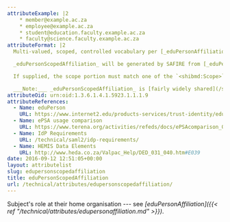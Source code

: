 ```yaml
---
attributeExample: |2
    * member@example.ac.za
    * employee@example.ac.za
    * student@education.faculty.example.ac.za
    * faculty@science.faculty.example.ac.za
attributeFormat: |2
  Multi-valued, scoped, controlled vocabulary per [_eduPersonAffiliation_](/technical/attributes/edupersonaffiliation/). The intention of _eduPersonScopedAffiliation_ is to allow more granular affiliation information to be provided --- [_eduPersonAffiliation_](/technical/attributes/edupersonaffiliation/) describes the principal's relationship to an entire institution; _eduPersonScopedAffiliation_ can describe a relationship to a particular faculty, school, or division.

  _eduPersonScopedAffiliation_ will be generated by SAFIRE from [_eduPersonAffiliation_](/technical/attributes/edupersonaffiliation/) and [_schacHomeOrganization_](/technical/attributes/schachomeorganization/) if not supplied by the identity provider.

  If supplied, the scope portion must match one of the `<shibmd:Scope>` elements in the [identity provider's metadata](/technical/saml2/idp-requirements/). Multiple `<shibmd:Scope>` elements may be required if sub-institutional scopes are used.

  ___Note:___ _eduPersonScopedAffiliation_ is [fairly widely shared](/safire/policy/arp/) and not generally considered [personally identifying information](http://www.justice.gov.za/inforeg/). For this reason care must be taken to ensure that the affiliation information asserted via this attribute is not too granular: faculty level information is appropriate but departmental level has the potential to inadvertently leak personal information.
attributeOid: urn:oid:1.3.6.1.4.1.5923.1.1.1.9
attributeReferences:
  - Name: eduPerson
    URL: https://www.internet2.edu/products-services/trust-identity/eduperson-eduorg/#service-features
  - Name: ePSA usage comparison
    URL: https://www.terena.org/activities/refeds/docs/ePSAcomparison_0_13.pdf
  - Name: IdP Requirements
    URL: /technical/saml2/idp-requirements/
  - Name: HEMIS Data Elements
    URL: http://www.heda.co.za/Valpac_Help/DED_031_040.htm#E039
date: 2016-09-12 12:51:05+00:00
layout: attributelist
slug: edupersonscopedaffiliation
title: eduPersonScopedAffiliation
url: /technical/attributes/edupersonscopedaffiliation/
---
```


Subject's role at their home organisation --- see _[eduPersonAffiliation]({{< ref "/technical/attributes/edupersonaffiliation.md" >}})_.
